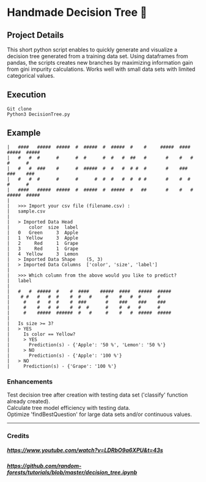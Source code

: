 # Handmade Decision Tree :herb:

## Project Details
This short python script enables to quickly generate and visualize a decision tree generated from a training data set. Using dataframes from pandas, the scripts creates new branches by maximizing information gain from gini impurity calculations. Works well with small data sets with limited categorical values.

## Execution
    Git clone
    Python3 DecisionTree.py

## Example
    |   ####   #####  #####  #  #####  #  #####  #    #     #####  ####   #####  #####
    |   #   #  #      #      #  #      #  #   #  ##   #       #    #   #  #      #
    |   #   #  ###    #      #  #####  #  #   #  # #  #       #    ###    ###    ###
    |   #   #  #      #      #      #  #  #   #  #  # #       #    #  #   #      #
    |   ####   #####  #####  #  #####  #  #####  #   ##       #    #   #  #####  #####
    |
    |   >>> Import your csv file (filename.csv) :
    |   sample.csv
    |
    |   > Imported Data Head
    |       color  size  label
    |   0   Green     3  Apple
    |   1  Yellow     3  Apple
    |   2     Red     1  Grape
    |   3     Red     1  Grape
    |   4  Yellow     3  Lemon
    |   > Imported Data Shape    (5, 3)
    |   > Imported Data Columns  ['color', 'size', 'label']
    |  
    |   >>> Which column from the above would you like to predict?
    |   label
    |
    |   #   #  #####  #    #  ####    #####  ####   #####  #####
    |    # #   #   #  #    #  #   #     #    #   #  #      #
    |     #    #   #  #    #  ###       #    ###    ###    ###
    |     #    #   #  #    #  #  #      #    #  #   #      #
    |     #    #####  ######  #   #     #    #   #  #####  #####
    |
    |   Is size >= 3?
    |   > YES
    |     Is color == Yellow?
    |     > YES
    |       Prediction(s) - {'Apple': '50 %', 'Lemon': '50 %'}
    |     > NO
    |       Prediction(s) - {'Apple': '100 %'}
    |   > NO
    |     Prediction(s) - {'Grape': '100 %'}

### Enhancements
Test decision tree after creation with testing data set ('classify' function already created).   
Calculate tree model efficiency with testing data.   
Optimize 'findBestQuestion' for large data sets and/or continuous values.   

******

### Credits
##### https://www.youtube.com/watch?v=LDRbO9a6XPU&t=43s   
##### https://github.com/random-forests/tutorials/blob/master/decision_tree.ipynb   
